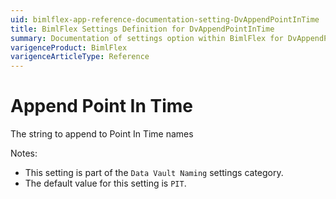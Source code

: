 ```yaml
---
uid: bimlflex-app-reference-documentation-setting-DvAppendPointInTime
title: BimlFlex Settings Definition for DvAppendPointInTime
summary: Documentation of settings option within BimlFlex for DvAppendPointInTime
varigenceProduct: BimlFlex
varigenceArticleType: Reference
---
```


# Append Point In Time

The string to append to Point In Time names

Notes:
* This setting is part of the `Data Vault Naming` settings category.
 * The default value for this setting is `PIT`.